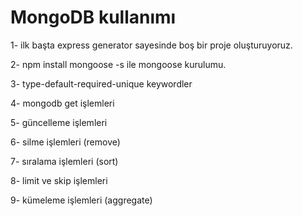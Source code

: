 # MongoDB kullanımı

1- ilk başta express generator sayesinde boş bir proje oluşturuyoruz.

2- npm install mongoose -s ile mongoose kurulumu.

3- type-default-required-unique keywordler

4- mongodb get işlemleri

5- güncelleme işlemleri

6- silme işlemleri (remove)

7- sıralama işlemleri (sort)

8- limit ve skip işlemleri

9- kümeleme işlemleri (aggregate)